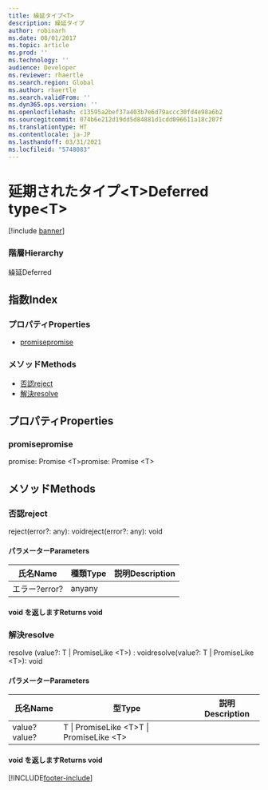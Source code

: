 ```yaml
---
title: 繰延タイプ<T>
description: 繰延タイプ
author: robinarh
ms.date: 08/01/2017
ms.topic: article
ms.prod: ''
ms.technology: ''
audience: Developer
ms.reviewer: rhaertle
ms.search.region: Global
ms.author: rhaertle
ms.search.validFrom: ''
ms.dyn365.ops.version: ''
ms.openlocfilehash: c13595a2bef37a403b7e6d79accc30fd4e98a6b2
ms.sourcegitcommit: 074b6e212d19dd5d84881d1cdd096611a18c207f
ms.translationtype: HT
ms.contentlocale: ja-JP
ms.lasthandoff: 03/31/2021
ms.locfileid: "5748083"
---
```

# <a name="deferred-typelttgt"></a><span data-ttu-id="ca524-103">延期されたタイプ&lt;T&gt;</span><span class="sxs-lookup"><span data-stu-id="ca524-103">Deferred type&lt;T&gt;</span></span>

[!include [banner](../../../../includes/banner.md)]

### <a name="hierarchy"></a><span data-ttu-id="ca524-104">階層</span><span class="sxs-lookup"><span data-stu-id="ca524-104">Hierarchy</span></span>

<span data-ttu-id="ca524-105">繰延</span><span class="sxs-lookup"><span data-stu-id="ca524-105">Deferred</span></span> <br>

## <a name="index"></a><span data-ttu-id="ca524-106">指数</span><span class="sxs-lookup"><span data-stu-id="ca524-106">Index</span></span>

### <a name="properties"></a><span data-ttu-id="ca524-107">プロパティ</span><span class="sxs-lookup"><span data-stu-id="ca524-107">Properties</span></span>

* [<span data-ttu-id="ca524-108">promise</span><span class="sxs-lookup"><span data-stu-id="ca524-108">promise</span></span>](defer-ideferred.md#promise)

### <a name="methods"></a><span data-ttu-id="ca524-109">メソッド</span><span class="sxs-lookup"><span data-stu-id="ca524-109">Methods</span></span>

* [<span data-ttu-id="ca524-110">否認</span><span class="sxs-lookup"><span data-stu-id="ca524-110">reject</span></span>](defer-ideferred.md#reject)
* [<span data-ttu-id="ca524-111">解決</span><span class="sxs-lookup"><span data-stu-id="ca524-111">resolve</span></span>](defer-ideferred.md#resolve)

## <a name="properties"></a><span data-ttu-id="ca524-112">プロパティ</span><span class="sxs-lookup"><span data-stu-id="ca524-112">Properties</span></span>

### <a name="promise"></a><span data-ttu-id="ca524-113">promise</span><span class="sxs-lookup"><span data-stu-id="ca524-113">promise</span></span>

<span data-ttu-id="ca524-114">promise: Promise &lt;T&gt;</span><span class="sxs-lookup"><span data-stu-id="ca524-114">promise: Promise &lt;T&gt;</span></span>




## <a name="methods"></a><span data-ttu-id="ca524-115">メソッド</span><span class="sxs-lookup"><span data-stu-id="ca524-115">Methods</span></span>

### <a name="reject"></a><span data-ttu-id="ca524-116">否認</span><span class="sxs-lookup"><span data-stu-id="ca524-116">reject</span></span>


<span data-ttu-id="ca524-117">reject(error?: any): void</span><span class="sxs-lookup"><span data-stu-id="ca524-117">reject(error?: any): void</span></span>




#### <a name="parameters"></a><span data-ttu-id="ca524-118">パラメーター</span><span class="sxs-lookup"><span data-stu-id="ca524-118">Parameters</span></span>

| <span data-ttu-id="ca524-119">氏名</span><span class="sxs-lookup"><span data-stu-id="ca524-119">Name</span></span> | <span data-ttu-id="ca524-120">種類</span><span class="sxs-lookup"><span data-stu-id="ca524-120">Type</span></span> | <span data-ttu-id="ca524-121">説明</span><span class="sxs-lookup"><span data-stu-id="ca524-121">Description</span></span> |
| ---- | ---- | ----------- |
| <span data-ttu-id="ca524-122">エラー?</span><span class="sxs-lookup"><span data-stu-id="ca524-122">error?</span></span>|<span data-ttu-id="ca524-123">any</span><span class="sxs-lookup"><span data-stu-id="ca524-123">any</span></span>||

#### <a name="returns-void"></a><span data-ttu-id="ca524-124">void を返します</span><span class="sxs-lookup"><span data-stu-id="ca524-124">Returns void</span></span>

### <a name="resolve"></a><span data-ttu-id="ca524-125">解決</span><span class="sxs-lookup"><span data-stu-id="ca524-125">resolve</span></span>


<span data-ttu-id="ca524-126">resolve (value?: T &#124; PromiseLike &lt;T&gt;) : void</span><span class="sxs-lookup"><span data-stu-id="ca524-126">resolve(value?: T &#124; PromiseLike &lt;T&gt;): void</span></span>




#### <a name="parameters"></a><span data-ttu-id="ca524-127">パラメーター</span><span class="sxs-lookup"><span data-stu-id="ca524-127">Parameters</span></span>

| <span data-ttu-id="ca524-128">氏名</span><span class="sxs-lookup"><span data-stu-id="ca524-128">Name</span></span> | <span data-ttu-id="ca524-129">型</span><span class="sxs-lookup"><span data-stu-id="ca524-129">Type</span></span> | <span data-ttu-id="ca524-130">説明</span><span class="sxs-lookup"><span data-stu-id="ca524-130">Description</span></span> |
| ---- | ---- | ----------- |
| <span data-ttu-id="ca524-131">value?</span><span class="sxs-lookup"><span data-stu-id="ca524-131">value?</span></span>|<span data-ttu-id="ca524-132">T &#124; PromiseLike &lt;T&gt;</span><span class="sxs-lookup"><span data-stu-id="ca524-132">T &#124; PromiseLike &lt;T&gt;</span></span>||

#### <a name="returns-void"></a><span data-ttu-id="ca524-133">void を返します</span><span class="sxs-lookup"><span data-stu-id="ca524-133">Returns void</span></span>



[!INCLUDE[footer-include](../../../../../../includes/footer-banner.md)]